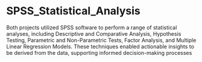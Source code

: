 # SPSS_Statistical_Analysis
Both projects utilized SPSS software to perform a range of statistical analyses, including Descriptive and Comparative Analysis, Hypothesis Testing, Parametric and Non-Parametric Tests, Factor Analysis, and Multiple Linear Regression Models. These techniques enabled actionable insights to be derived from the data, supporting informed decision-making processes
